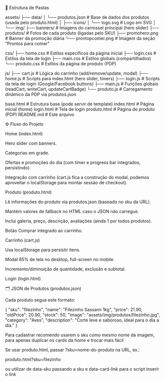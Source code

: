 

📂 Estrutura de Pastas

assets/
 ├── data/
 │    └── produtos.json     # Base de dados dos produtos (usada pelo produto.html)
 │
 ├── icons/
 │    └── logo.svg          # Logo em SVG
 │
 └── img/
      ├── banners/          # Imagens do carrossel principal (hero slider)
      ├── produtos/         # Fotos de cada produto (ligadas pelo SKU)
      ├── promohero.png     # Banner da promoção diária
      └── prontopcomer.png  # Imagem da seção "Prontos para comer"

css/
 ├── home.css               # Estilos específicos da página inicial
 ├── login.css              # Estilos da tela de login
 ├── main.css               # Estilos globais (compartilhados)
 └── produto.css            # Estilos da página de produto (PDP)

js/
 ├── cart.js                # Lógica do carrinho (add/remove/update, modal)
 ├── home.js                # Scripts para index.html (hero slider, timers)
 ├── login.js               # Scripts da tela de login (Google/Facebook buttons)
 ├── main.js                # Funções globais (readCart, writeCart, updateCartBadge)
 └── produto.js             # Carregamento dinâmico da PDP via produtos.json

base.html                   # Estrutura base (pode servir de template)
index.html                  # Página inicial (home)
login.html                  # Tela de login
produto.html                # Página de produto (PDP)
README.md                   # Este arquivo

⚙️ Fluxo do Projeto

Home (index.html)

Hero slider com banners.

Categorias em grade.

Ofertas e promoções do dia (com timer e progress bar integrados, persistindo).

Integração com carrinho (cart.js fica a construção do modal, podemos aproveitar o localStorage para montar sessão de checkout).

Produto (produto.html)

Lê informações do produto via produtos.json (baseado no sku da URL).

Mantém valores de fallback no HTML caso o JSON não carregue.

Inclui galeria, preço, descrição, avaliações (ainda 1 por todos produtos).

Botão Comprar integrado ao carrinho.

Carrinho (cart.js)

Usa localStorage para persistir itens.

Modal 85% de tela no desktop, full-screen no mobile.

Incremento/diminuição de quantidade, exclusão e subtotal.

Login (login.html)

🗂️ JSON de Produtos (produtos.json)

Cada produto segue este formato:

{
  "sku": "filezinho",
  "name": "Filezinho Sassami 1kg",
  "price": 21.90,
  "oldPrice": 20.90,
  "stock": 50,
  "image": "assets/img/produtos/filezinho.jpg",
  "category": "Aves",
  "description": "Corte leve e saboroso, ideal para o dia a dia."
}

Para cadastrar recomendo usarem o sku como mesmo nome da imagem, para apenas duplicar os cards da home e trocar mais fácil

Se usar produto.html, passar ?sku=nome-do-produto na URL, ex.:

produto.html?sku=filezinho

ou utilizar de data-sku passando a sku e data-card-link para o script inserir o link




